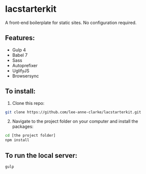 # lacstarterkit

A front-end boilerplate for static sites. No configuration required.

## Features:
- Gulp 4
- Babel 7
- Sass
- Autoprefixer
- UglifyJS
- Browsersync

## To install:

1. Clone this repo:
```bash
git clone https://github.com/lee-anne-clarke/lacstarterkit.git
```

2. Navigate to the project folder on your computer and install the packages:
```bash
cd [the project folder]
npm install
```

## To run the local server:
```bash
gulp
```